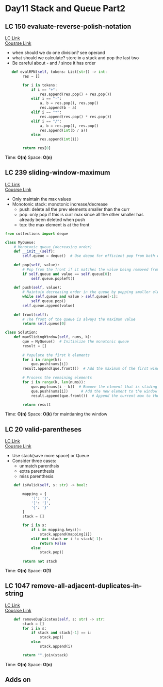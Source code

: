 # Day11 Stack and Queue Part2

## LC 150 evaluate-reverse-polish-notation
[LC Link](https://leetcode.com/problems/evaluate-reverse-polish-notation/description/)   
[Cousrse Link](https://programmercarl.com/0150.%E9%80%86%E6%B3%A2%E5%85%B0%E8%A1%A8%E8%BE%BE%E5%BC%8F%E6%B1%82%E5%80%BC.html#%E6%80%9D%E8%B7%AF)
-  when should we do one division? see operand
-  what should we calculate?  store in a stack and pop the last two
-  Be careful about - and / since it has order
  
```python
   def evalRPN(self, tokens: List[str]) -> int:
        res = []

        for i in tokens:
            if i == "+":
                res.append(res.pop() + res.pop())
            elif i == "-":
                a, b = res.pop(), res.pop()
                res.append(b - a)
            elif i == "*":
                res.append(res.pop() * res.pop())
            elif i == "/":
                a, b = res.pop(), res.pop()
                res.append(int(b / a))
            else:
                res.append(int(i))

        return res[0]

```
Time: **O(n)** 
Space: **O(n)** 


## LC 239 sliding-window-maximum
[LC Link](https://leetcode.com/problems/sliding-window-maximum/description/)   
[Cousrse Link](https://programmercarl.com/0239.%E6%BB%91%E5%8A%A8%E7%AA%97%E5%8F%A3%E6%9C%80%E5%A4%A7%E5%80%BC.html#%E7%AE%97%E6%B3%95%E5%85%AC%E5%BC%80%E8%AF%BE)  

- Only maintain the max values
- Monotonic stack: monotonic increase/decrease
  - push: delete all the prev elements smaller than the curr
  - pop: only pop if this is curr max since all the other smaller has already been deleted when push
  - top: the max element is at the front

```python
from collections import deque

class MyQueue:
    # Monotonic queue (decreasing order)
    def __init__(self):
        self.queue = deque()  # Use deque for efficient pop from both ends
    
    def pop(self, value):
        # Pop from the front if it matches the value being removed from the window
        if self.queue and value == self.queue[0]:
            self.queue.popleft()
    
    def push(self, value):
        # Maintain decreasing order in the queue by popping smaller elements from the back
        while self.queue and value > self.queue[-1]:
            self.queue.pop()
        self.queue.append(value)
    
    def front(self):
        # The front of the queue is always the maximum value
        return self.queue[0]

class Solution:
    def maxSlidingWindow(self, nums, k):
        que = MyQueue()  # Initialize the monotonic queue
        result = []
        
        # Populate the first k elements
        for i in range(k):
            que.push(nums[i])
        result.append(que.front())  # Add the maximum of the first window
        
        # Process the remaining elements
        for i in range(k, len(nums)):
            que.pop(nums[i - k])  # Remove the element that is sliding out of the window
            que.push(nums[i])      # Add the new element to the window
            result.append(que.front())  # Append the current max to the result
        
        return result

```
Time: **O(n)** 
Space: **O(k)** for maintianing the window


## LC 20 valid-parentheses
[LC Link](https://leetcode.com/problems/valid-parentheses/description/)   
[Cousrse Link](https://programmercarl.com/0020.%E6%9C%89%E6%95%88%E7%9A%84%E6%8B%AC%E5%8F%B7.html#%E5%85%B6%E4%BB%96%E8%AF%AD%E8%A8%80%E7%89%88%E6%9C%AC)  

-  Use stack(save more space) or Queue
-  Consider three cases:
    - unmatch parenthsis
    - extra parenthesis
    - miss parenthesis

```python
    def isValid(self, s: str) -> bool:

        mapping = {
            '(': ')',
            '[': ']',
            '{': '}'
        }
        stack = []

        for i in s:
            if i in mapping.keys():
                stack.append(mapping[i])
            elif not stack or i != stack[-1]:
                return False
            else:
                stack.pop()
        
        return not stack
```
Time: **O(n)** 
Space: **O(1)** 


## LC 1047 remove-all-adjacent-duplicates-in-string
[LC Link](https://leetcode.com/problems/remove-all-adjacent-duplicates-in-string/description/)   
[Cousrse Link](https://programmercarl.com/0020.%E6%9C%89%E6%95%88%E7%9A%84%E6%8B%AC%E5%8F%B7.html#%E5%85%B6%E4%BB%96%E8%AF%AD%E8%A8%80%E7%89%88%E6%9C%AC)  

```python
    def removeDuplicates(self, s: str) -> str:
        stack = []
        for i in s:
            if stack and stack[-1] == i:
                stack.pop()
            else:
                stack.append(i)

        return "".join(stack) 
```
Time: **O(n)** 
Space: **O(n)** 

## Adds on
